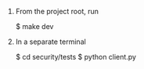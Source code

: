 1. From the project root, run

    $ make dev

2. In a separate terminal

    $ cd security/tests
    $ python client.py

